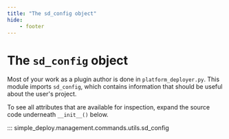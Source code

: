 ```yaml
---
title: "The sd_config object"
hide:
    - footer
---
```


# The `sd_config` object

Most of your work as a plugin author is done in `platform_deployer.py`. This module imports `sd_config`, which contains information that should be useful about the user's project.

To see all attributes that are available for inspection, expand the source code underneath `__init__()` below.

::: simple_deploy.management.commands.utils.sd_config

